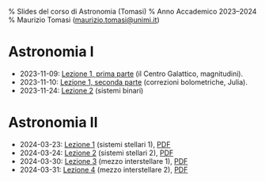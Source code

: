% Slides del corso di Astronomia (Tomasi)
% Anno Accademico 2023–2024
% Maurizio Tomasi ([maurizio.tomasi@unimi.it](mailto:maurizio.tomasi@unimi.it))

# Astronomia I

- 2023-11-09: [Lezione 1, prima parte](tomasi-astro1-lezione-01a.html) (il Centro Galattico, magnitudini).
- 2023-11-10: [Lezione 1, seconda parte](tomasi-astro1-lezione-01b.html) (correzioni bolometriche, Julia).
- 2023-11-24: [Lezione 2](tomasi-astro1-lezione-02.html) (sistemi binari)

# Astronomia II

- 2024-03-23: [Lezione 1](tomasi-astro2-lezione-01.html) (sistemi stellari 1), [PDF](pdf/tomasi-astro2-lezione-01.pdf)
- 2024-03-24: [Lezione 2](tomasi-astro2-lezione-02.html) (sistemi stellari 2), [PDF](pdf/tomasi-astro2-lezione-02.pdf)
- 2024-03-30: [Lezione 3](tomasi-astro2-lezione-03.html) (mezzo interstellare 1), [PDF](pdf/tomasi-astro2-lezione-03.pdf)
- 2024-03-31: [Lezione 4](tomasi-astro2-lezione-04.html) (mezzo interstellare 2), [PDF](pdf/tomasi-astro2-lezione-04.pdf)
<!--
- 2024-04-13: [Lezione 5](tomasi-astro2-lezione-05.html) (mezzo interstellare 3), [versione stampabile](tomasi-astro2-lezione-05.html?print-pdf)
- 2024-04-14: [Lezione 6](tomasi-astro2-lezione-06.html) (mezzo interstellare 4), [versione stampabile](tomasi-astro2-lezione-06.html?print-pdf)
- 2024-04-20: [Lezione 7](tomasi-astro2-lezione-07.html) (mezzo interstellare 4), [versione stampabile](tomasi-astro2-lezione-07.html?print-pdf)
- 2024-04-21: [Come preparare un testo scientifico](tomasi-astro2-scrittura-scientifica.html)
-->
